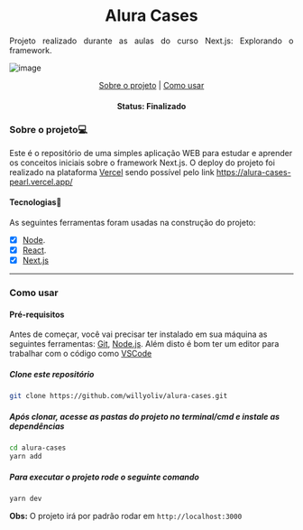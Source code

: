 
<h1 align="center">Alura Cases</h1>

<p align="justify">
  Projeto realizado durante as aulas do curso Next.js: Explorando o framework.
</p>

![image](https://user-images.githubusercontent.com/40326598/218268793-d22af58b-1087-475a-aa8e-ff69c219b09b.png)


<p align="center">
 <a href="#sobre-o-projeto">Sobre o projeto</a> | 
 <a href="#como-usar">Como usar</a>
</p>

<h4 align="center">
	 Status: Finalizado
</h4>
 
### Sobre o projeto💻

 Este é o repositório de uma simples aplicação WEB para estudar e aprender os conceitos iniciais sobre o framework Next.js. O deploy do projeto foi realizado na plataforma 
 [Vercel](https://vercel.com/) sendo possível pelo link https://alura-cases-pearl.vercel.app/

#### Tecnologias🚀

As seguintes ferramentas foram usadas na construção do projeto:

- [X] [Node](https://nodejs.org/pt-br/).
- [X] [React](https://reactjs.org/).
- [X] [Next.js](https://nextjs.org/)

___
### Como usar
#### Pré-requisitos

Antes de começar, você vai precisar ter instalado em sua máquina as seguintes ferramentas:
[Git](https://git-scm.com), [Node.js](https://nodejs.org/en/). Além disto é bom ter um editor para trabalhar com o código como [VSCode](https://code.visualstudio.com/)

##### Clone este repositório
```bash
git clone https://github.com/willyoliv/alura-cases.git
```
##### Após clonar, acesse as pastas do projeto no terminal/cmd e instale as dependências
```bash
cd alura-cases
yarn add
```


##### Para executar o projeto rode o seguinte comando
```bash
yarn dev
```

**Obs:** O projeto irá por padrão rodar em `http://localhost:3000`
